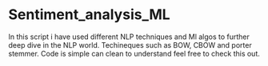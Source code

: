 # Sentiment_analysis_ML

In this script i have used different NLP techniques and Ml algos to further deep dive in the NLP world. Techineques such as BOW, CBOW and porter stemmer. Code is simple can clean to understand feel free to check this out.
